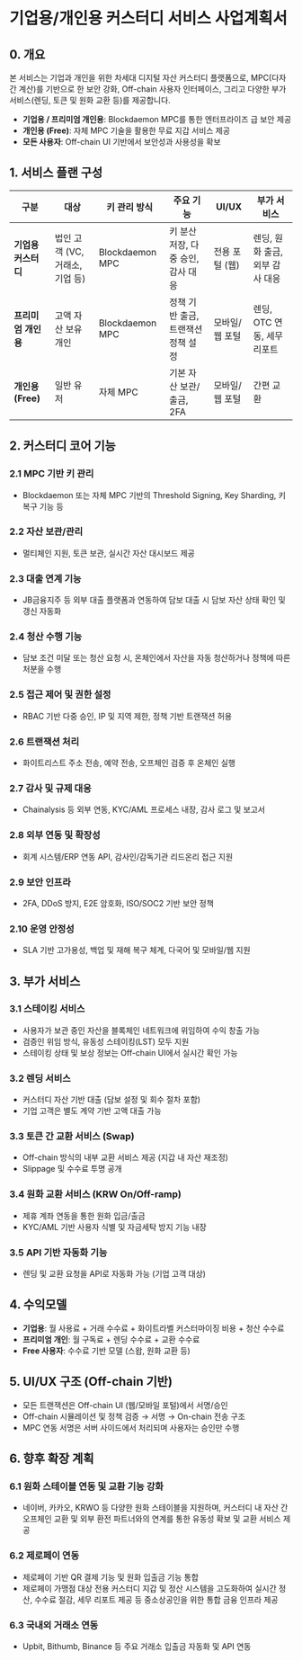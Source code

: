 # 기업용/개인용 커스터디 서비스 사업계획서

## 0. 개요

본 서비스는 기업과 개인을 위한 차세대 디지털 자산 커스터디 플랫폼으로, MPC(다자간 계산)를 기반으로 한 보안 강화, Off-chain 사용자 인터페이스, 그리고 다양한 부가 서비스(렌딩, 토큰 및 원화 교환 등)를 제공합니다.

- **기업용 / 프리미엄 개인용**: Blockdaemon MPC를 통한 엔터프라이즈 급 보안 제공
- **개인용 (Free)**: 자체 MPC 기술을 활용한 무료 지갑 서비스 제공
- **모든 사용자**: Off-chain UI 기반에서 보안성과 사용성을 확보

## 1. 서비스 플랜 구성

| 구분 | 대상 | 키 관리 방식 | 주요 기능 | UI/UX | 부가 서비스 |
|------|------|-------------|-----------|-------|-------------|
| **기업용 커스터디** | 법인 고객 (VC, 거래소, 기업 등) | Blockdaemon MPC | 키 분산 저장, 다중 승인, 감사 대응 | 전용 포털 (웹) | 렌딩, 원화 출금, 외부 감사 대응 |
| **프리미엄 개인용** | 고액 자산 보유 개인 | Blockdaemon MPC | 정책 기반 출금, 트랜잭션 정책 설정 | 모바일/웹 포털 | 렌딩, OTC 연동, 세무 리포트 |
| **개인용 (Free)** | 일반 유저 | 자체 MPC | 기본 자산 보관/출금, 2FA | 모바일/웹 포털 | 간편 교환 |

## 2. 커스터디 코어 기능

### 2.1 MPC 기반 키 관리
- Blockdaemon 또는 자체 MPC 기반의 Threshold Signing, Key Sharding, 키 복구 기능 등

### 2.2 자산 보관/관리
- 멀티체인 지원, 토큰 보관, 실시간 자산 대시보드 제공

### 2.3 대출 연계 기능
- JB금융지주 등 외부 대출 플랫폼과 연동하여 담보 대출 시 담보 자산 상태 확인 및 갱신 자동화

### 2.4 청산 수행 기능
- 담보 조건 미달 또는 청산 요청 시, 온체인에서 자산을 자동 청산하거나 정책에 따른 처분을 수행

### 2.5 접근 제어 및 권한 설정
- RBAC 기반 다중 승인, IP 및 지역 제한, 정책 기반 트랜잭션 허용

### 2.6 트랜잭션 처리
- 화이트리스트 주소 전송, 예약 전송, 오프체인 검증 후 온체인 실행

### 2.7 감사 및 규제 대응
- Chainalysis 등 외부 연동, KYC/AML 프로세스 내장, 감사 로그 및 보고서

### 2.8 외부 연동 및 확장성
- 회계 시스템/ERP 연동 API, 감사인/감독기관 리드온리 접근 지원

### 2.9 보안 인프라
- 2FA, DDoS 방지, E2E 암호화, ISO/SOC2 기반 보안 정책

### 2.10 운영 안정성
- SLA 기반 고가용성, 백업 및 재해 복구 체계, 다국어 및 모바일/웹 지원

## 3. 부가 서비스

### 3.1 스테이킹 서비스
- 사용자가 보관 중인 자산을 블록체인 네트워크에 위임하여 수익 창출 가능
- 검증인 위임 방식, 유동성 스테이킹(LST) 모두 지원
- 스테이킹 상태 및 보상 정보는 Off-chain UI에서 실시간 확인 가능

### 3.2 렌딩 서비스
- 커스터디 자산 기반 대출 (담보 설정 및 회수 절차 포함)
- 기업 고객은 별도 계약 기반 고액 대출 가능

### 3.3 토큰 간 교환 서비스 (Swap)
- Off-chain 방식의 내부 교환 서비스 제공 (지갑 내 자산 재조정)
- Slippage 및 수수료 투명 공개

### 3.4 원화 교환 서비스 (KRW On/Off-ramp)
- 제휴 계좌 연동을 통한 원화 입금/출금
- KYC/AML 기반 사용자 식별 및 자금세탁 방지 기능 내장

### 3.5 API 기반 자동화 기능
- 렌딩 및 교환 요청을 API로 자동화 가능 (기업 고객 대상)

## 4. 수익모델

- **기업용**: 월 사용료 + 거래 수수료 + 화이트라벨 커스터마이징 비용 + 청산 수수료
- **프리미엄 개인**: 월 구독료 + 렌딩 수수료 + 교환 수수료
- **Free 사용자**: 수수료 기반 모델 (스왑, 원화 교환 등)

## 5. UI/UX 구조 (Off-chain 기반)

- 모든 트랜잭션은 Off-chain UI (웹/모바일 포털)에서 서명/승인
- Off-chain 시뮬레이션 및 정책 검증 → 서명 → On-chain 전송 구조
- MPC 연동 서명은 서버 사이드에서 처리되며 사용자는 승인만 수행

## 6. 향후 확장 계획

### 6.1 원화 스테이블 연동 및 교환 기능 강화
- 네이버, 카카오, KRWO 등 다양한 원화 스테이블을 지원하며, 커스터디 내 자산 간 오프체인 교환 및 외부 환전 파트너와의 연계를 통한 유동성 확보 및 교환 서비스 제공

### 6.2 제로페이 연동
- 제로페이 기반 QR 결제 기능 및 원화 입출금 기능 통합
- 제로페이 가맹점 대상 전용 커스터디 지갑 및 정산 시스템을 고도화하여 실시간 정산, 수수료 절감, 세무 리포트 제공 등 중소상공인을 위한 통합 금융 인프라 제공

### 6.3 국내외 거래소 연동
- Upbit, Bithumb, Binance 등 주요 거래소 입출금 자동화 및 API 연동